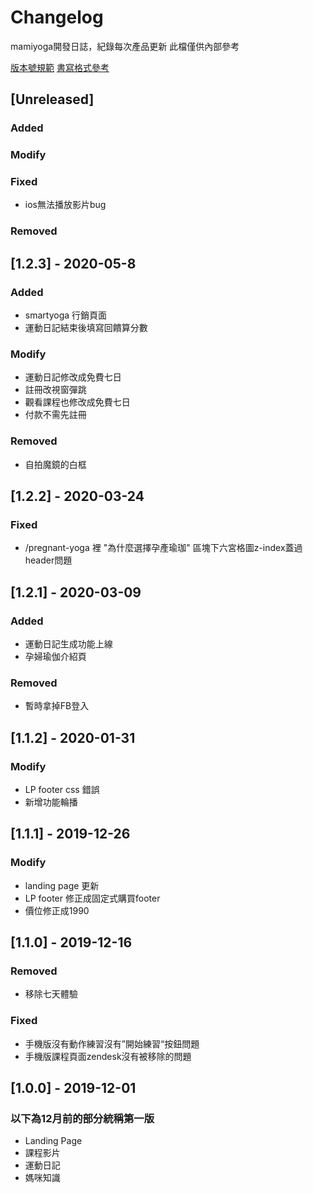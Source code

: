# Changelog
mamiyoga開發日誌，紀錄每次產品更新
此檔僅供內部參考

[版本號規範](https://semver.org/)
[書寫格式參考](https://keepachangelog.com/en/1.0.0/)

## [Unreleased]
### Added
### Modify
### Fixed
- ios無法播放影片bug
### Removed

## [1.2.3] - 2020-05-8
### Added
- smartyoga 行銷頁面
- 運動日記結束後填寫回饋算分數
### Modify
- 運動日記修改成免費七日
- 註冊改視窗彈跳
- 觀看課程也修改成免費七日
- 付款不需先註冊
### Removed
- 自拍魔鏡的白框

## [1.2.2] - 2020-03-24
### Fixed
- /pregnant-yoga 裡 "為什麼選擇孕產瑜珈" 區塊下六宮格圖z-index蓋過header問題

## [1.2.1] - 2020-03-09
### Added
- 運動日記生成功能上線
- 孕婦瑜伽介紹頁
### Removed
- 暫時拿掉FB登入

## [1.1.2] - 2020-01-31
### Modify
- LP footer css 錯誤
- 新增功能輪播

## [1.1.1] - 2019-12-26
### Modify
- landing page 更新
- LP footer 修正成固定式購買footer
- 價位修正成1990

## [1.1.0] - 2019-12-16
### Removed
- 移除七天體驗
### Fixed
- 手機版沒有動作練習沒有”開始練習“按鈕問題
- 手機版課程頁面zendesk沒有被移除的問題

## [1.0.0] - 2019-12-01
### 以下為12月前的部分統稱第一版
- Landing Page
- 課程影片
- 運動日記
- 媽咪知識